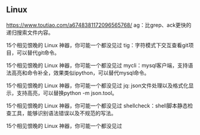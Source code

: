 ## Linux 
https://www.toutiao.com/a6748381172096565768/
ag：比grep、ack更快的递归搜索文件内容。

15个相见恨晚的 Linux 神器，你可能一个都没见过
tig：字符模式下交互查看git项目，可以替代git命令。

15个相见恨晚的 Linux 神器，你可能一个都没见过
mycli：mysql客户端，支持语法高亮和命令补全，效果类似ipython，可以替代mysql命令。

15个相见恨晚的 Linux 神器，你可能一个都没见过
jq: json文件处理以及格式化显示，支持高亮，可以替换python -m json.tool。

15个相见恨晚的 Linux 神器，你可能一个都没见过
shellcheck：shell脚本静态检查工具，能够识别语法错误以及不规范的写法。

15个相见恨晚的 Linux 神器，你可能一个都没见过
